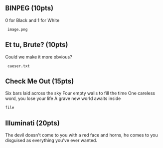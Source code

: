 ## BINPEG (10pts) 
0 for Black and 1 for White
```
 image.png 
```

## Et tu, Brute? (10pts)
Could we make it more obvious?
```
 caeser.txt  
```

## Check Me Out (15pts)
Six bars laid across the sky
Four empty walls to fill the time
One careless word, you lose your life
A grave new world awaits inside
```
file  
```

## Illuminati (20pts) 
The devil doesn't come to you with a red face and horns, he comes to you disguised as everything you've ever wanted.
